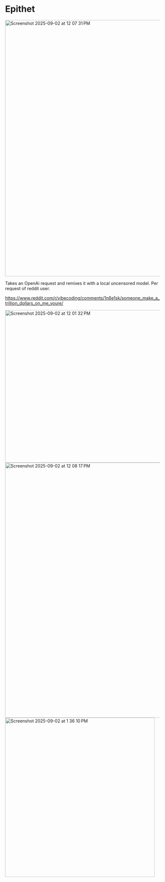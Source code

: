 # Epithet





<img width="1417" height="835" alt="Screenshot 2025-09-02 at 12 07 31 PM" src="https://github.com/user-attachments/assets/e755a138-f968-4ddd-864a-ed5e5132b938" />


Takes an OpenAi request and remixes it with a local uncensored model. Per request of reddit user.

https://www.reddit.com/r/vibecoding/comments/1n6e1sk/someone_make_a_trillion_dollars_on_me_youre/



<img width="1456" height="497" alt="Screenshot 2025-09-02 at 12 01 32 PM" src="https://github.com/user-attachments/assets/b32c2df3-aa40-4a99-9fee-114afd5e5551" />

<img width="1461" height="831" alt="Screenshot 2025-09-02 at 12 08 17 PM" src="https://github.com/user-attachments/assets/3c53abae-7458-445d-8a09-9b754cc4f973" />


<img width="487" height="519" alt="Screenshot 2025-09-02 at 1 36 10 PM" src="https://github.com/user-attachments/assets/ee347d18-a334-45d4-b7fe-1f034f0de7a3" />

